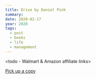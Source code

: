 ```yaml
---
title: Drive by Daniel Pink
summary: 
date: 2020-02-17
year: 2020
tags:
  - post
  - books
  - life
  - management
---
```

<todo - Walmart & Amazon affiliate links>

[Pick up a copy](https://www.amazon.com/Drive-Surprising-Truth-About-Motivates-ebook/dp/B004P1JDJO)